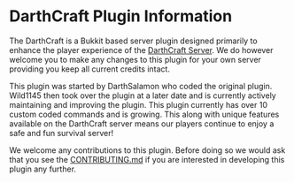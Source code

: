 # DarthCraft Plugin Information #

The DarthCraft is a Bukkit based server plugin designed primarily to enhance the player experience of the [DarthCraft Server](http://www.darthcraft.net). We do however welcome you to make any changes to this plugin for your own server providing you keep all current credits intact. 

This plugin was started by DarthSalamon who coded the original plugin. Wild1145 then took over the plugin at a later date and is currently actively maintaining and improving the plugin. This plugin currently has over 10 custom coded commands and is growing. This along with unique features available on the DarthCraft server means our players continue to enjoy a safe and fun survival server! 

We welcome any contributions to this plugin. Before doing so we would ask that you see the [CONTRIBUTING.md](CONTRIBUTING.md) if you are interested in developing this plugin any further.

